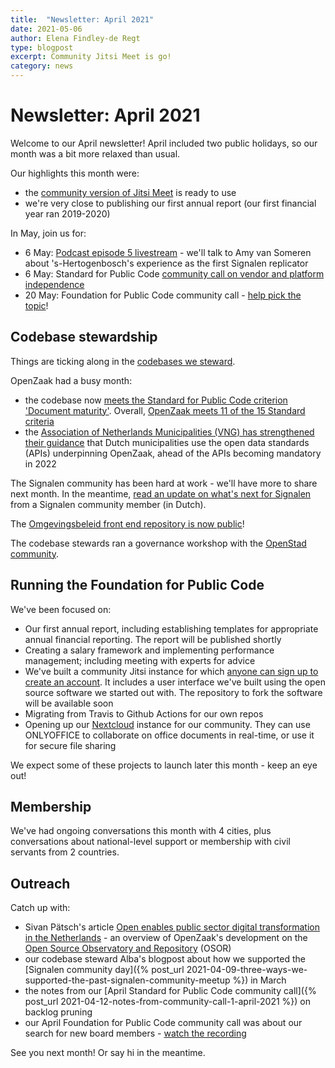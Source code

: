```yaml
---
title:  "Newsletter: April 2021"
date: 2021-05-06
author: Elena Findley-de Regt
type: blogpost
excerpt: Community Jitsi Meet is go!
category: news
---
```


# Newsletter: April 2021

Welcome to our April newsletter! April included two public holidays, so our month was a bit more relaxed than usual.

Our highlights this month were:

* the [community version of Jitsi Meet](https://github.com/publiccodenet/about/blob/develop/activities/tool-management/jitsi-guides.md) is ready to use
* we're very close to publishing our first annual report (our first financial year ran 2019-2020)

In May, join us for:

* 6 May: [Podcast episode 5 livestream](https://www.youtube.com/watch?v=zPF_3DpNA0A) - we'll talk to Amy van Someren about 's-Hertogenbosch's experience as the first Signalen replicator
* 6 May: Standard for Public Code [community call on vendor and platform independence](https://hackmd.io/-OegeqvoThCbAsw3c3gIjw)
* 20 May: Foundation for Public Code community call - [help pick the topic](https://github.com/publiccodenet/blog/issues/183)!

## Codebase stewardship

Things are ticking along in the [codebases we steward](https://publiccode.net/codebases/).

OpenZaak had a busy month:

* the codebase now [meets the Standard for Public Code criterion 'Document maturity'](https://github.com/open-zaak/open-zaak/pull/924). Overall, [OpenZaak meets 11 of the 15 Standard criteria](https://github.com/open-zaak/open-zaak/pull/924)
* the [Association of Netherlands Municipalities (VNG) has strengthened their guidance](https://web.archive.org/web/20210518193530/https://www.vngrealisatie.nl/nieuws/api-standaarden-zaakgericht-werken-vanaf-1-april) that Dutch municipalities use the open data standards (APIs) underpinning OpenZaak, ahead of the APIs becoming mandatory in 2022

The Signalen community has been hard at work - we'll have more to share next month. In the meantime, [read an update on what's next for Signalen](https://commonground.nl/news/view/2a13308d-872e-4b98-8dff-d4d3bcb36586/steeds-meer-gemeenten-maken-gebruik-van-signalen?utm_medium) from a Signalen community member (in Dutch).

The [Omgevingsbeleid front end repository is now public](https://github.com/Provincie-Zuid-Holland/Omgevingsbeleid-Frontend)!

The codebase stewards ran a governance workshop with the [OpenStad community](https://openstad.org/).

## Running the Foundation for Public Code

We've been focused on:

* Our first annual report, including establishing templates for appropriate annual financial reporting. The report will be published shortly
* Creating a salary framework and implementing performance management; including meeting with experts for advice
* We've built a community Jitsi instance for which [anyone can sign up to create an account](https://web.archive.org/web/20230606101943/https://meet.community.publiccode.net/accountmanager/register/). It includes a user interface we've built using the open source software we started out with. The repository to fork the software will be available soon
* Migrating from Travis to Github Actions for our own repos
* Opening up our [Nextcloud](https://collaboration.publiccode.net/) instance for our community. They can use ONLYOFFICE to collaborate on office documents in real-time, or use it for secure file sharing

We expect some of these projects to launch later this month - keep an eye out!

## Membership

We've had ongoing conversations this month with 4 cities, plus conversations about national-level support or membership with civil servants from 2 countries.

## Outreach

Catch up with:

* Sivan Pätsch's article [Open enables public sector digital transformation in the Netherlands](https://joinup.ec.europa.eu/collection/open-source-observatory-osor/news/we-liberated-our-own-data-silos-market) - an overview of OpenZaak's development on the [Open Source Observatory and Repository](https://joinup.ec.europa.eu/collection/open-source-observatory-osor) (OSOR)
* our codebase steward Alba's blogpost about how we supported the [Signalen community day]({% post_url 2021-04-09-three-ways-we-supported-the-past-signalen-community-meetup %}) in March
* the notes from our [April Standard for Public Code community call]({% post_url 2021-04-12-notes-from-community-call-1-april-2021 %}) on backlog pruning
* our April Foundation for Public Code community call was about our search for new board members - [watch the recording](https://youtu.be/igmbZDuv8rg)

See you next month! Or say hi in the meantime.
